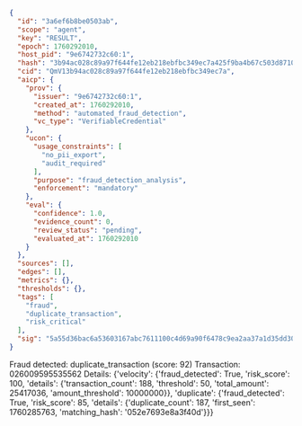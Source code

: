 ```json
{
  "id": "3a6ef6b8be0503ab",
  "scope": "agent",
  "key": "RESULT",
  "epoch": 1760292010,
  "host_pid": "9e6742732c60:1",
  "hash": "3b94ac028c89a97f644fe12eb218ebfbc349ec7a425f9ba4b67c503d87104791",
  "cid": "QmV13b94ac028c89a97f644fe12eb218ebfbc349ec7a",
  "aicp": {
    "prov": {
      "issuer": "9e6742732c60:1",
      "created_at": 1760292010,
      "method": "automated_fraud_detection",
      "vc_type": "VerifiableCredential"
    },
    "ucon": {
      "usage_constraints": [
        "no_pii_export",
        "audit_required"
      ],
      "purpose": "fraud_detection_analysis",
      "enforcement": "mandatory"
    },
    "eval": {
      "confidence": 1.0,
      "evidence_count": 0,
      "review_status": "pending",
      "evaluated_at": 1760292010
    }
  },
  "sources": [],
  "edges": [],
  "metrics": {},
  "thresholds": {},
  "tags": [
    "fraud",
    "duplicate_transaction",
    "risk_critical"
  ],
  "sig": "5a55d36bac6a53603167abc7611100c4d69a90f6478c9ea2aa37a1d35dd3071e"
}
```

Fraud detected: duplicate_transaction (score: 92)
Transaction: 026009595535562
Details: {'velocity': {'fraud_detected': True, 'risk_score': 100, 'details': {'transaction_count': 188, 'threshold': 50, 'total_amount': 25417036, 'amount_threshold': 10000000}}, 'duplicate': {'fraud_detected': True, 'risk_score': 85, 'details': {'duplicate_count': 187, 'first_seen': 1760285763, 'matching_hash': '052e7693e8a3f40d'}}}